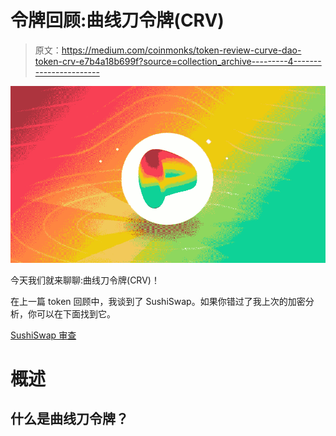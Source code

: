 # 令牌回顾:曲线刀令牌(CRV)

> 原文：<https://medium.com/coinmonks/token-review-curve-dao-token-crv-e7b4a18b699f?source=collection_archive---------4----------------------->

![](img/c481b028613a4dea2906ec1df6c5810f.png)

今天我们就来聊聊:曲线刀令牌(CRV)！

在上一篇 token 回顾中，我谈到了 SushiSwap。如果你错过了我上次的加密分析，你可以在下面找到它。

[SushiSwap 审查](/coinmonks/token-review-sushiswap-sushi-e2a57571d02a?source=your_stories_page-------------------------------------)

# **概述**

## **什么是曲线刀令牌？**